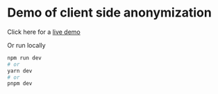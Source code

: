 # Demo of client side anonymization

Click here for a [live demo](https://client-side-anonymization.vercel.app)

Or run locally

```bash
npm run dev
# or
yarn dev
# or
pnpm dev
```
